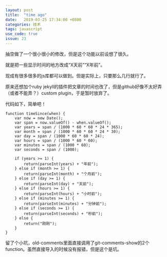 ```yaml
---
layout: post
title:  "time ago"
date:   2019-03-25 17:34:00 +0800
categories: 技术
tags: javascript
use_code: true
issue: 23
---
```


抽空做了一个很小很小的修改，但是这个功能以前设想了很久。

就是把一些显示时间的地方改成“X天前”“X年前”。

现成有很多很多的js库都可以做到。但是实际上，只要那么几行就行了。

<!--more-->

原来还想加个ruby jekyll的插件把文章的时间也改了，但是github好像不太好弄（或者不能弄？）custom plugin，于是暂时放弃了。

代码如下，简单吧！

    function timeSince(when) {
        var now = new Date();
        var span = now.valueOf() - when.valueOf();
        var years = span / (1000 * 60 * 60 * 24 * 365);
        var month = span / (1000 * 60 * 60 * 24 * 30);
        var day = span / (1000 * 60 * 60 * 24);
        var hours = span / (1000 * 60 * 60);
        var minutes = span / (1000 * 60);
        var seconds = span / (1000);

        if (years >= 1) {
            return(parseInt(years) + "年前");
        } else if (month >= 1) {
            return(parseInt(month) + "个月前");
        } else if (day >= 1) {
            return(parseInt(day) + "天前");
        } else if (hours >= 1) {
            return(parseInt(hours) + "小时前");
        } else if (minutes >= 1) {
            return(parseInt(minutes) + "分钟前");
        } else if (seconds >= 1) {
            return(parseInt(seconds) + "秒前");
        } else {
            return("刚刚");
        }
    }

留了个小坑，old-comments里面直接调用了git-comments-show的2个function。虽然直接导入的时候没有报错，但是这个是坑。
